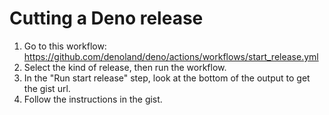 # Cutting a Deno release

1. Go to this workflow:
   https://github.com/denoland/deno/actions/workflows/start_release.yml
1. Select the kind of release, then run the workflow.
1. In the "Run start release" step, look at the bottom of the output to get the
   gist url.
1. Follow the instructions in the gist.
